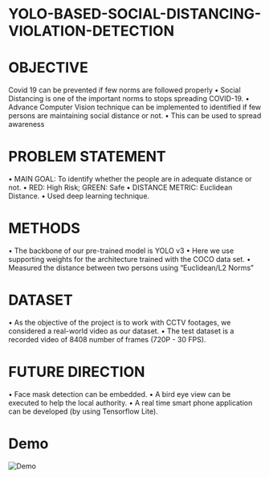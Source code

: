 # YOLO-BASED-SOCIAL-DISTANCING-VIOLATION-DETECTION

# OBJECTIVE
Covid 19 can be prevented if few
norms are followed properly
• Social Distancing is one of the
important norms to stops spreading
COVID-19.
• Advance Computer Vision technique
can be implemented to identified if
few persons are maintaining social
distance or not.
• This can be used to spread
awareness

# PROBLEM STATEMENT
• MAIN GOAL: To identify whether
the people are in adequate distance or
not.
• RED: High Risk; GREEN: Safe
• DISTANCE METRIC: Euclidean
Distance.
• Used deep learning technique.

# METHODS
• The backbone of our pre-trained
model is YOLO v3
• Here we use supporting weights for
the architecture trained with the
COCO data set.
• Measured the distance between two
persons using “Euclidean/L2
Norms”

# DATASET
• As the objective of the project is to work with CCTV footages, we
considered a real-world video as our dataset.
• The test dataset is a recorded video of 8408 number of frames
(720P - 30 FPS).

# FUTURE DIRECTION
• Face mask detection can be embedded.
• A bird eye view can be executed to help the local authority.
• A real time smart phone application can be developed (by using
Tensorflow Lite).

# Demo
![Demo](Demo2.gif)
